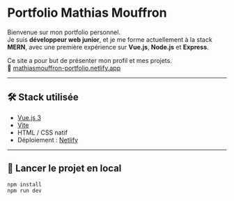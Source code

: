 # Portfolio Mathias Mouffron

Bienvenue sur mon portfolio personnel.  
Je suis **développeur web junior**, et je me forme actuellement à la stack **MERN**, avec une première expérience sur **Vue.js**, **Node.js** et **Express**.

Ce site a pour but de présenter mon profil et mes projets.  
🔗 [mathiasmouffron-portfolio.netlify.app](https://mathiasmouffron-portfolio.netlify.app/)

---

## 🛠️ Stack utilisée

- [Vue.js 3](https://vuejs.org/)
- [Vite](https://vitejs.dev/)
- HTML / CSS natif
- Déploiement : [Netlify](https://www.netlify.com/)

---

## 🔧 Lancer le projet en local

```bash
npm install
npm run dev
